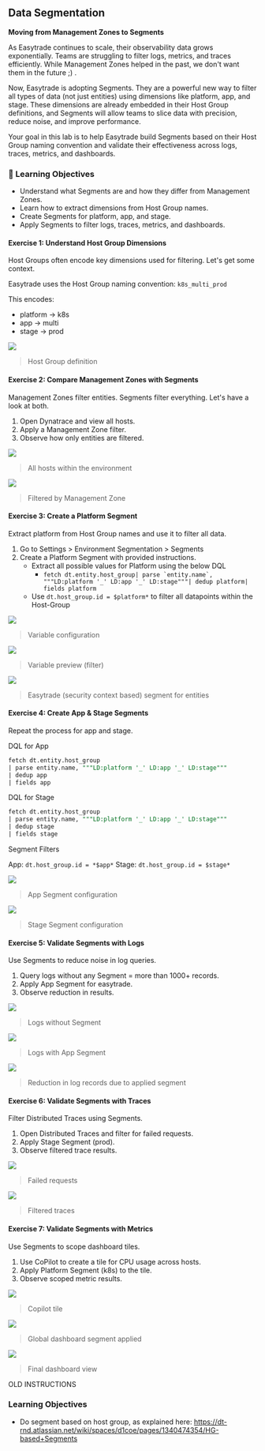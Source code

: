 ## Data Segmentation

**Moving from Management Zones to Segments**

As Easytrade continues to scale, their observability data grows exponentially. Teams are struggling to filter logs, metrics, and traces efficiently. While Management Zones helped in the past, we don't want them in the future ;) .

Now, Easytrade is adopting Segments. They are a powerful new way to filter all types of data (not just entities) using dimensions like platform, app, and stage. These dimensions are already embedded in their Host Group definitions, and Segments will allow teams to slice data with precision, reduce noise, and improve performance.

Your goal in this lab is to help Easytrade build Segments based on their Host Group naming convention and validate their effectiveness across logs, traces, metrics, and dashboards.

### 🎯 Learning Objectives

- Understand what Segments are and how they differ from Management Zones.
- Learn how to extract dimensions from Host Group names.
- Create Segments for platform, app, and stage.
- Apply Segments to filter logs, traces, metrics, and dashboards.


#### Exercise 1: Understand Host Group Dimensions

Host Groups often encode key dimensions used for filtering. Let's get some context.

Easytrade uses the Host Group naming convention:
`k8s_multi_prod`

This encodes:
- platform → k8s
- app → multi
- stage → prod

![](../../assets/images/host-group-definition.png)
> Host Group definition

#### Exercise 2: Compare Management Zones with Segments

Management Zones filter entities. Segments filter everything. Let's have a look at both.

1. Open Dynatrace and view all hosts.
2. Apply a Management Zone filter.
3. Observe how only entities are filtered.

![](../../assets/images/all-hosts-view.png)
> All hosts within the environment

![](../../assets/images/management-zone-filter.png)
> Filtered by Management Zone

#### Exercise 3: Create a Platform Segment

Extract platform from Host Group names and use it to filter all data.

1. Go to Settings > Environment Segmentation > Segments
2. Create a Platform Segment with provided instructions.
    - Extract all possible values for Platform using the below DQL
        - ```fetch dt.entity.host_group| parse `entity.name`, """LD:platform '_' LD:app '_' LD:stage"""| dedup platform| fields platform```
    - Use `dt.host_group.id = $platform*` to filter all datapoints within the Host-Group

![](../../assets/images/dql-platform-preview.png)
> Variable configuration

![](../../assets/images/segment-preview.png)
> Variable preview (filter)

![](../../assets/images/entity-segment.png)
> Easytrade (security context based) segment for entities

#### Exercise 4: Create App & Stage Segments

Repeat the process for app and stage.

DQL for App

```sql
fetch dt.entity.host_group
| parse entity.name, """LD:platform '_' LD:app '_' LD:stage"""
| dedup app
| fields app
```

DQL for Stage

```sql
fetch dt.entity.host_group
| parse entity.name, """LD:platform '_' LD:app '_' LD:stage"""
| dedup stage
| fields stage
```

Segment Filters

App: `dt.host_group.id = *$app*`
Stage: `dt.host_group.id = $stage*`

![](../../assets/images/app-segment-configuration.png)
> App Segment configuration

![](../../assets/images/stage-segment-configuration.png)
> Stage Segment configuration

#### Exercise 5: Validate Segments with Logs

Use Segments to reduce noise in log queries.

1. Query logs without any Segment = more than 1000+ records.
2. Apply App Segment for easytrade.
3. Observe reduction in results.

![](../../assets/images/log-without-segment.png)
> Logs without Segment

![](../../assets/images/log-with-app-segment.png)
> Logs with App Segment

![](../../assets/images/reduced-log-count.png)
> Reduction in log records due to applied segment

#### Exercise 6: Validate Segments with Traces

Filter Distributed Traces using Segments.

1. Open Distributed Traces and filter for failed requests.
2. Apply Stage Segment (prod).
3. Observe filtered trace results.

![](../../assets/images/failed-requests.png)
> Failed requests

![](../../assets/images/filtered-traces.png)
> Filtered traces

#### Exercise 7: Validate Segments with Metrics

Use Segments to scope dashboard tiles.

1. Use CoPilot to create a tile for CPU usage across hosts.
2. Apply Platform Segment (k8s) to the tile.
3. Observe scoped metric results.

![](../../assets/images/copilot-tile.png)
> Copilot tile

![](../../assets/images/dashboard-segment.png)
> Global dashboard segment applied

![](../../assets/images/final-dashboard-view.png)
> Final dashboard view


OLD INSTRUCTIONS

### Learning Objectives

- Do segment based on host group, as explained here: https://dt-rnd.atlassian.net/wiki/spaces/d1coe/pages/1340474354/HG-based+Segments
